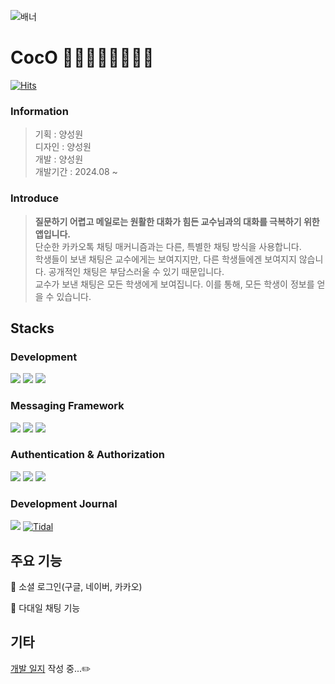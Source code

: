 
![배너](https://github.com/user-attachments/assets/6ee15221-dbc7-4e32-8063-4367aeb16f77)
# CocO 👨🏻‍🏫💬🙋🏻‍♀💬

[![Hits](https://hits.seeyoufarm.com/api/count/incr/badge.svg?url=https%3A%2F%2Fgithub.com%2FSuanna01%2FCoco&count_bg=%23AEBEF8&title_bg=%23DAE1F7&icon=wechat.svg&icon_color=%2396AEFF&title=hits&edge_flat=false)](https://hits.seeyoufarm.com)

### Information
> 기획 : 양성원<br>
디자인 : 양성원<br>
개발 : 양성원<br>
개발기간 : 2024.08 ~<br>

<!-- 배포주소 -->

### Introduce
> **질문하기 어렵고 메일로는 원활한 대화가 힘든 교수님과의 대화를 극복하기 위한 앱입니다.** <br>
단순한 카카오톡 채팅 매커니즘과는 다른, 특별한 채팅 방식을 사용합니다. <br>
학생들이 보낸 채팅은 교수에게는 보여지지만, 다른 학생들에겐 보여지지 않습니다. 공개적인 채팅은 부담스러울 수 있기 때문입니다. <br>
교수가 보낸 채팅은 모든 학생에게 보여집니다. 이를 통해, 모든 학생이 정보를 얻을 수 있습니다.<br>


<!--
## 시작 가이드

### Requirements
```git clone https://github.com/Suanna01/CocO.git```

### Installation


### Backend


## Frontend


-->

## Stacks

<!--
### Environment

### Config

-->

### Development
<img src="https://img.shields.io/badge/springboot-6DB33F?style=for-the-badge&logo=springboot&logoColor=white"> <img src="https://img.shields.io/badge/react-61DAFB?style=for-the-badge&logo=react&logoColor=black"> <img src="https://img.shields.io/badge/mongoDB-47A248?style=for-the-badge&logo=MongoDB&logoColor=white">

### Messaging Framework
<img src="https://img.shields.io/badge/WebSocket-010101?style=for-the-badge&logo=wprocket&logoColor=white"> <img src="https://img.shields.io/badge/STOMP-000000?style=for-the-badge&logo=stripe&logoColor=white"> <img src="https://img.shields.io/badge/SockJS-000000?style=for-the-badge&logo=socket.io&logoColor=white">

### Authentication & Authorization
<img src="https://img.shields.io/badge/SpringSecurity-6DB33F?style=for-the-badge&logo=springsecurity&logoColor=white"> <img src="https://img.shields.io/badge/JWT-004027?style=for-the-badge&logo=jameson&logoColor=white"> <img src="https://img.shields.io/badge/OAuth2.0-113155?style=for-the-badge&logo=authelia&logoColor=white">

### Development Journal
<img src="https://img.shields.io/badge/Notion-000000?style=for-the-badge&logo=Notion&logoColor=white"> [![Tidal](https://img.shields.io/badge/Tistory-000000?style=for-the-badge&logo=Tistory&logoColor=white)](https://blu-blu.tistory.com) 


## 주요 기능

🐤 소셜 로그인(구글, 네이버, 카카오) 

🐤 다대일 채팅 기능


<!--
## 화면 구성


## 아키텍처 
프로젝트의 아키텍쳐와 디렉토리 구조에 대해 작성한다. 예시로 든 Repository에는 아키텍쳐에 대해서는 아직 작성하지 않았지만, 프론트엔드와 백엔드가 어떻게 소통하는지에 대한 그림을 그려서 넣어두면 좋을 듯 하다. 디렉토리의 구조는 tree를 이용하여 그려 줄 수 있다.

## 기타
개발 일지나 회고 블로그 링크!!!
-->


## 기타
[개발 일지](https://blu-blu.tistory.com/category/%EC%84%9C%ED%8D%BC%EB%A7%81%EB%B6%80%ED%8A%B8) 작성 중...✏️


